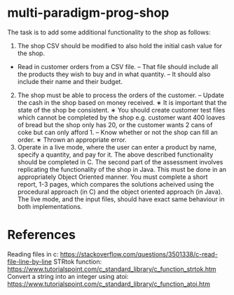 # multi-paradigm-prog-shop

The task is to add some additional functionality to the shop as follows:
1. The shop CSV should be modified to also hold the initial cash value for the shop.
- Read in customer orders from a CSV file.
– That file should include all the products they wish to buy and in what quantity.
– It should also include their name and their budget.
2. The shop must be able to process the orders of the customer.
– Update the cash in the shop based on money received.
∗ It is important that the state of the shop be consistent.
∗ You should create customer test files which cannot be completed by the shop e.g. customer want 400 loaves
of bread but the shop only has 20, or the customer wants 2 cans of coke but can only afford 1.
– Know whether or not the shop can fill an order.
∗ Thrown an appropriate error.
3. Operate in a live mode, where the user can enter a product by name, specify a quantity, and pay for it.
The above described functionality should be completed in C. The second part of the assessment involves replicating the
functionality of the shop in Java. This must be done in an appropriately Object Oriented manner. You must complete a
short report, 1-3 pages, which compares the solutions acheived using the procedural approach (in C) and the object oriented
approach (in Java). The live mode, and the input files, should have exact same behaviour in both implementations.



# References
Reading files in c: https://stackoverflow.com/questions/3501338/c-read-file-line-by-line
STRtok function: https://www.tutorialspoint.com/c_standard_library/c_function_strtok.htm
Convert a string into an integer using atoi: https://www.tutorialspoint.com/c_standard_library/c_function_atoi.htm
